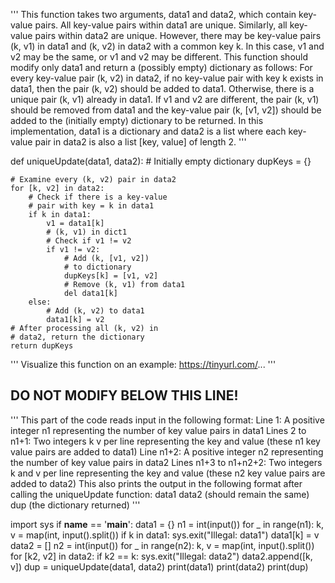 '''
This function takes two arguments,
data1 and data2, which contain
key-value pairs. All key-value
pairs within data1 are unique.
Similarly, all key-value pairs
within data2 are unique. However,
there may be key-value pairs (k, v1)
in data1 and (k, v2) in data2 with a
common key k. In this case, v1 and
v2 may be the same, or v1 and v2 may
be different.
This function should modify only
data1 and return a (possibly empty)
dictionary as follows:
For every key-value pair (k, v2) in
data2, if no key-value pair with key
k exists in data1, then the pair
(k, v2) should be added to data1.
Otherwise, there is a unique pair
(k, v1) already in data1. If v1 and
v2 are different, the pair (k, v1)
should be removed from data1 and the
key-value pair (k, [v1, v2]) should
be added to the (initially empty)
dictionary to be returned.
In this implementation, data1 is a
dictionary and data2 is a list where
each key-value pair in data2 is also
a list [key, value] of length 2.
'''

def uniqueUpdate(data1, data2):
    # Initially empty dictionary
    dupKeys = {}

    # Examine every (k, v2) pair in data2
    for [k, v2] in data2:
        # Check if there is a key-value
        # pair with key = k in data1
        if k in data1:
            v1 = data1[k]
            # (k, v1) in dict1
            # Check if v1 != v2
            if v1 != v2:
                # Add (k, [v1, v2])
                # to dictionary
                dupKeys[k] = [v1, v2]
                # Remove (k, v1) from data1
                del data1[k]
        else:
            # Add (k, v2) to data1
            data1[k] = v2
    # After processing all (k, v2) in
    # data2, return the dictionary
    return dupKeys

'''
Visualize this function on an example:
https://tinyurl.com/...
'''

## DO NOT MODIFY BELOW THIS LINE! ##
'''
This part of the code reads input in
the following format:
Line 1: A positive integer n1
representing the number of key value
pairs in data1
Lines 2 to n1+1: Two integers k v
per line representing the key and
value (these n1 key value pairs are
added to data1)
Line n1+2: A positive integer n2
representing the number of key value
pairs in data2
Lines n1+3 to n1+n2+2: Two integers
k and v per line representing the
key and value (these n2 key value
pairs are added to data2)
This also prints the output in the
following format after calling the
uniqueUpdate function:
data1
data2 (should remain the same)
dup (the dictionary returned)
'''

import sys
if __name__ == '__main__':
    data1 = {}
    n1 = int(input())
    for _ in range(n1):
        k, v = map(int, input().split())
        if k in data1:
            sys.exit("Illegal: data1")
        data1[k] = v
    data2 = []
    n2 = int(input())
    for _ in range(n2):
        k, v = map(int, input().split())
        for [k2, v2] in data2:
            if k2 == k:
                sys.exit("Illegal: data2")
        data2.append([k, v])
    dup = uniqueUpdate(data1, data2)
    print(data1)
    print(data2)
    print(dup) 
